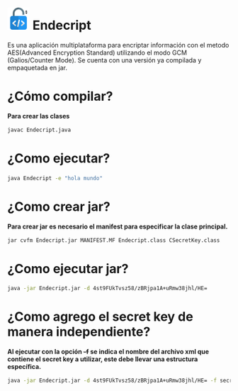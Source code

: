 # <img src="https://github.com/bernardosegura/Endecript/blob/master/logo.png" height="50px" width="50px" /> Endecript
Es una aplicación multiplataforma para encriptar información con el metodo AES(Advanced Encryption Standard) utilizando el modo GCM (Galios/Counter Mode).
Se cuenta con una versión ya compilada y empaquetada en jar.
# ¿Cómo compilar?
  __Para crear las clases__
```bash
javac Endecript.java
```
# ¿Como ejecutar?
```bash
java Endecript -e "hola mundo"
``` 
# ¿Como crear jar?
  __Para crear jar es necesario el manifest para especificar la clase principal.__
```bash
jar cvfm Endecript.jar MANIFEST.MF Endecript.class CSecretKey.class
```
# ¿Como ejecutar jar?
```bash
java -jar Endecript.jar -d 4st9FUkTvsz58/zBRjpa1A+uRmw38jhl/HE=
```
# ¿Como agrego el secret key de manera independiente?
  __Al ejecutar con la opción <s>-f</s> se indica el nombre del archivo xml que contiene el secret key a utilizar, este debe llevar una estructura específica.__
```bash
java -jar Endecript.jar -d 4st9FUkTvsz58/zBRjpa1A+uRmw38jhl/HE= -f secretkey.xml
```
